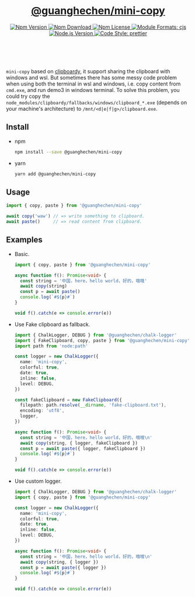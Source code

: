 <header>
  <h1 align="center">
    <a href="https://github.com/guanghechen/node-scaffolds/tree/@guanghechen/mini-copy@6.0.0-alpha.13/packages/mini-copy#readme">@guanghechen/mini-copy</a>
  </h1>
  <div align="center">
    <a href="https://www.npmjs.com/package/@guanghechen/mini-copy">
      <img
        alt="Npm Version"
        src="https://img.shields.io/npm/v/@guanghechen/mini-copy.svg"
      />
    </a>
    <a href="https://www.npmjs.com/package/@guanghechen/mini-copy">
      <img
        alt="Npm Download"
        src="https://img.shields.io/npm/dm/@guanghechen/mini-copy.svg"
      />
    </a>
    <a href="https://www.npmjs.com/package/@guanghechen/mini-copy">
      <img
        alt="Npm License"
        src="https://img.shields.io/npm/l/@guanghechen/mini-copy.svg"
      />
    </a>
    <a href="#install">
      <img
        alt="Module Formats: cjs"
        src="https://img.shields.io/badge/module_formats-cjs-green.svg"
      />
    </a>
    <a href="https://github.com/nodejs/node">
      <img
        alt="Node.js Version"
        src="https://img.shields.io/node/v/@guanghechen/mini-copy"
      />
    </a>
    <a href="https://github.com/prettier/prettier">
      <img
        alt="Code Style: prettier"
        src="https://img.shields.io/badge/code_style-prettier-ff69b4.svg?style=flat-square"
      />
    </a>
  </div>
</header>
<br/>


`mini-copy` based on [clipboardy](https://www.npmjs.com/package/clipboardy), it support sharing the
clipboard with windows and wsl. But sometimes there has some messy code problem when using both the
terminal in wsl and windows, i.e. copy content from `cmd.exe`, and run demo3 in windows terminal.
To solve this problem, you could try copy the `node_modules/clipboardy/fallbacks/windows/clipboard_*.exe`
(depends on your machine's architecture) to `/mnt/<d|e|f|g>/clipboard.exe`.


## Install

* npm

  ```bash
  npm install --save @guanghechen/mini-copy
  ```

* yarn

  ```bash
  yarn add @guanghechen/mini-copy
  ```

## Usage

```typescript
import { copy, paste } from '@guanghechen/mini-copy'

await copy('waw') // => write something to clipboard.
await paste()     // => read content from clipboard.
```


## Examples

* Basic.
  ```typescript
  import { copy, paste } from '@guanghechen/mini-copy'

  async function f(): Promise<void> {
    const string = '中国，here，hello world，好的，哦哦'
    await copy(string)
    const p = await paste()
    console.log(`#${p}#`)
  }

  void f().catch(e => console.error(e))
  ```

* Use Fake clipboard as fallback.
  ```typescript
  import { ChalkLogger, DEBUG } from '@guanghechen/chalk-logger'
  import { FakeClipboard, copy, paste } from '@guanghechen/mini-copy'
  import path from 'node:path'

  const logger = new ChalkLogger({
    name: 'mini-copy',
    colorful: true,
    date: true,
    inline: false,
    level: DEBUG,
  })

  const fakeClipboard = new FakeClipboard({
    filepath: path.resolve(__dirname, 'fake-clipboard.txt'),
    encoding: 'utf8',
    logger,
  })

  async function f(): Promise<void> {
    const string = '中国，here，hello world，好的，哦哦\n'
    await copy(string, { logger, fakeClipboard })
    const p = await paste({ logger, fakeClipboard })
    console.log(`#${p}#`)
  }

  void f().catch(e => console.error(e))
  ```


* Use custom logger.

  ```typescript
  import { ChalkLogger, DEBUG } from '@guanghechen/chalk-logger'
  import { copy, paste } from '@guanghechen/mini-copy'

  const logger = new ChalkLogger({
    name: 'mini-copy',
    colorful: true,
    date: true,
    inline: false,
    level: DEBUG,
  })

  async function f(): Promise<void> {
    const string = '中国，here，hello world，好的，哦哦\n'
    await copy(string, { logger })
    const p = await paste({ logger })
    console.log(`#${p}#`)
  }

  void f().catch(e => console.error(e))
  ```


[homepage]: https://github.com/guanghechen/node-scaffolds/tree/@guanghechen/mini-copy@6.0.0-alpha.13/packages/mini-copy#readme
